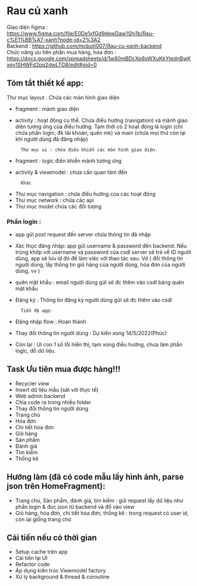 # Rau củ xanh
Giao diện figma : https://www.figma.com/file/E0De1xfGd9dewDaw1Shi1b/Rau-c%E1%BB%A7-xanh?node-id=2%3A2 <br>
Backend : https://github.com/mcbutt007/Rau-cu-xanh-backend <br>
Chức năng ưu tiên phần mua hàng, hóa đơn : https://docs.google.com/spreadsheets/d/1w80mBDcXp8sWXuKkYtednBwKxqv1SHWFd2pq2dwLTG8/edit#gid=0 <br>

## Tóm tắt thiết kế app:
Thư mục layout : Chứa các màn hình giao diện
+ fragment : mảnh giao diện
+ activity : hoạt động cụ thể. Chứa điều hướng (navigation) và mảnh giao diện tương ứng của điều hướng. Tạm thời có 2 hoạt động là login (chỉ chứa phần login, đk tài khoản, quên mk) và main (chứa mọi thứ còn lại khi người dùng đã đăng nhập)

		Thư mục ui : chứa điều khiển các màn hình giao diện.
+ fragment : logic điền khiển mảnh tương ứng
+ activity & viewmodel : chưa cần quan tâm đến

		Khác
- Thư mục navigation : chứa điều hướng của các hoạt động
- Thư mục network : chứa các api
- Thư mục model chứa các đối tượng

### Phần login :
- app gửi post request đến server chứa thông tin đã nhập
- Xác thực đăng nhập: app gửi username & password đến backend. Nếu trùng khớp với username và password của csdl server sẽ trả về ID người dùng, app sẽ lưu id đó để làm việc với thao tác sau. Vd ( đổi thông tin nguời dùng, lấy thông tin giỏ hàng của người dùng, hóa đơn của người dùng, vv )
- quên mật khẩu : email người dùng gửi sẽ đc thêm vào csdl bảng quên mật khẩu
- Đăng ký : Thông tin đăng ký người dùng gửi sẽ đc thêm vào csdl

		Tiến độ app:
- Đăng nhập flow : Hoàn thành
- Thay đổi thông tin người dùng : Dự kiến xong 14/5/2022(Phúc)
- Còn lại : UI con 1 số lỗi hiển thị, tạm xong điều hướng, chưa làm phần logic, đổ dữ liệu.

## Task Ưu tiên mua được hàng!!!
- Recycler view
- Insert dữ liệu mẫu (sát với thực tế)
- Web admin backend
- Chia code ra trong nhiều folder
- Thay đổi thông tin người dùng
- Trang chủ
- Hóa đơn
- Chi tiết hóa đơn
- Giỏ hàng
- Sản phẩm
- Đánh giá
- Tìm kiếm
- Thống kê

## Hướng làm (đã có code mẫu lấy hình ảnh, parse json trên HomeFragment):
- Trang chủ, Sản phẩm, đánh giá, tìm kiếm : gửi request lấy dữ liệu như phần login & đọc json từ backend và đổ vào view
- Giỏ hàng, hóa đơn, chi tiết hóa đơn, thống kê : trong request có user id, còn lại giống trang chủ


## Cải tiến nếu có thời gian
- Setup cache trên app
- Cải tiến lại UI
- Refactor code
- Áp dụng kiến trúc Viewmodel factory 
- Xử lý background & thread & coroutine
